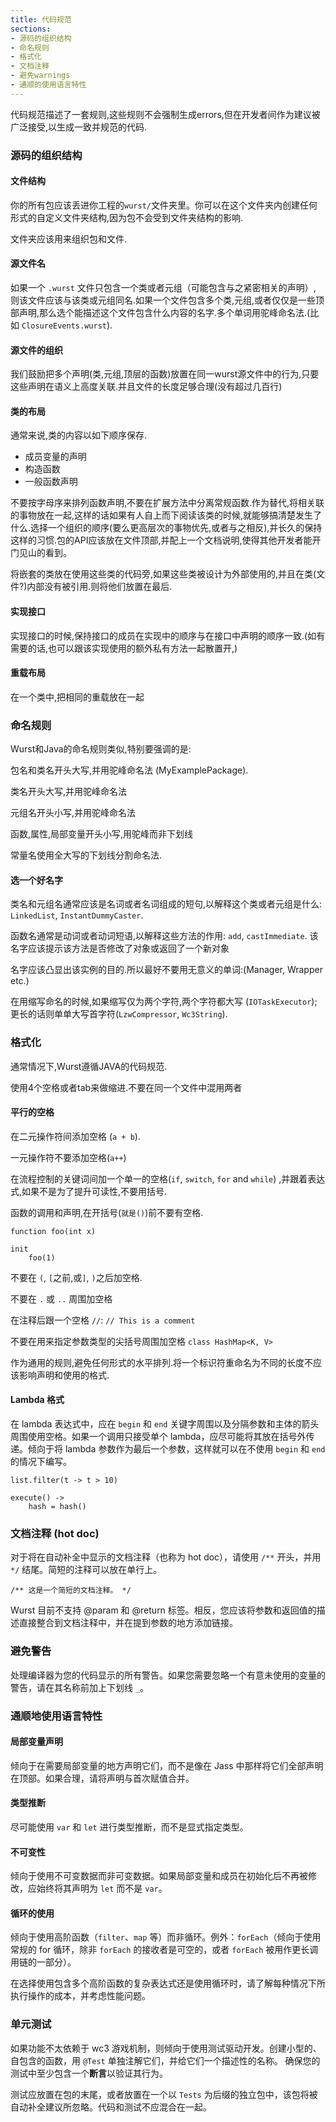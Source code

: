 ```yaml
---
title: 代码规范
sections:
- 源码的组织结构
- 命名规则
- 格式化
- 文档注释
- 避免warnings
- 通顺的使用语言特性
---
```


代码规范描述了一套规则,这些规则不会强制生成errors,但在开发者间作为建议被广泛接受,以生成一致并规范的代码.


### 源码的组织结构

#### 文件结构

你的所有包应该丢进你工程的`wurst/`文件夹里。你可以在这个文件夹内创建任何形式的自定义文件夹结构,因为包不会受到文件夹结构的影响.

文件夹应该用来组织包和文件.

#### 源文件名


如果一个 `.wurst` 文件只包含一个类或者元组（可能包含与之紧密相关的声明）, 则该文件应该与该类或元组同名.如果一个文件包含多个类,元组,或者仅仅是一些顶部声明,那么选个能描述这个文件包含什么内容的名字.多个单词用驼峰命名法.(比如 `ClosureEvents.wurst`).

#### 源文件的组织
我们鼓励把多个声明(类,元组,顶层的函数)放置在同一wurst源文件中的行为,只要这些声明在语义上高度关联.并且文件的长度足够合理(没有超过几百行)

#### 类的布局

通常来说,类的内容以如下顺序保存.
* 成员变量的声明
* 构造函数
* 一般函数声明

不要按字母序来排列函数声明,不要在扩展方法中分离常规函数.作为替代,将相关联的事物放在一起,这样的话如果有人自上而下阅读该类的时候,就能够搞清楚发生了什么.选择一个组织的顺序(要么更高层次的事物优先,或者与之相反),并长久的保持这样的习惯.包的API应该放在文件顶部,并配上一个文档说明,使得其他开发者能开门见山的看到。

将嵌套的类放在使用这些类的代码旁,如果这些类被设计为外部使用的,并且在类(文件?)内部没有被引用.则将他们放置在最后.


#### 实现接口
实现接口的时候,保持接口的成员在实现中的顺序与在接口中声明的顺序一致.(如有需要的话,也可以跟该实现使用的额外私有方法一起散置开,)


#### 重载布局

在一个类中,把相同的重载放在一起


### 命名规则
Wurst和Java的命名规则类似,特别要强调的是:

包名和类名开头大写,并用驼峰命名法
 (MyExamplePackage).

类名开头大写,并用驼峰命名法

元组名开头小写,并用驼峰命名法

函数,属性,局部变量开头小写,用驼峰而非下划线

常量名使用全大写的下划线分割命名法.


#### 选一个好名字

类名和元组名通常应该是名词或者名词组成的短句,以解释这个类或者元组是什么:
`LinkedList`, `InstantDummyCaster`.

函数名通常是动词或者动词短语,以解释这些方法的作用: `add`, `castImmediate`.
该名字应该提示该方法是否修改了对象或返回了一个新对象

名字应该凸显出该实例的目的.所以最好不要用无意义的单词:(Manager, Wrapper etc.)

在用缩写命名的时候,如果缩写仅为两个字符,两个字符都大写 (`IOTaskExecutor`); 更长的话则单单大写首字符(`LzwCompressor`, `Wc3String`).

### 格式化

通常情况下,Wurst遵循JAVA的代码规范.

使用4个空格或者tab来做缩进.不要在同一个文件中混用两者


#### 平行的空格

在二元操作符间添加空格 (`a + b`).

一元操作符不要添加空格(`a++`)

在流程控制的关键词间加一个单一的空格(`if`, `switch`, `for` and `while`) ,并跟着表达式,如果不是为了提升可读性,不要用括号.

函数的调用和声明,在开括号(`就是()`)前不要有空格.

```wurst
function foo(int x)

init
    foo(1)
```

不要在 `(`, `[`之前,或`]`, `)`之后加空格.

不要在 `.` 或 `..` 周围加空格

在注释后跟一个空格 `//`: `// This is a comment`

不要在用来指定参数类型的尖括号周围加空格
`class HashMap<K, V>`

作为通用的规则,避免任何形式的水平排列.将一个标识符重命名为不同的长度不应该影响声明和使用的格式.


#### Lambda 格式

在 lambda 表达式中，应在 `begin` 和 `end` 关键字周围以及分隔参数和主体的箭头周围使用空格。如果一个调用只接受单个 lambda，应尽可能将其放在括号外传递。倾向于将 lambda 参数作为最后一个参数，这样就可以在不使用 `begin` 和 `end` 的情况下编写。

```wurst
list.filter(t -> t > 10)

execute() ->
	hash = hash()
```

### 文档注释 (hot doc)

对于将在自动补全中显示的文档注释（也称为 hot doc），请使用 `/**` 开头，并用 `*/` 结尾。简短的注释可以放在单行上。

`/** 这是一个简短的文档注释。 */`

Wurst 目前不支持 @param 和 @return 标签。相反，您应该将参数和返回值的描述直接整合到文档注释中，并在提到参数的地方添加链接。

### 避免警告

处理编译器为您的代码显示的所有警告。如果您需要忽略一个有意未使用的变量的警告，请在其名称前加上下划线 `_`。

### 通顺地使用语言特性

#### 局部变量声明

倾向于在需要局部变量的地方声明它们，而不是像在 Jass 中那样将它们全部声明在顶部。如果合理，请将声明与首次赋值合并。

#### 类型推断

尽可能使用 `var` 和 `let` 进行类型推断，而不是显式指定类型。

#### 不可变性

倾向于使用不可变数据而非可变数据。如果局部变量和成员在初始化后不再被修改，应始终将其声明为 `let` 而不是 `var`。

#### 循环的使用

倾向于使用高阶函数（`filter`、`map` 等）而非循环。例外：`forEach`（倾向于使用常规的 for 循环，除非 `forEach` 的接收者是可空的，或者 `forEach` 被用作更长调用链的一部分）。

在选择使用包含多个高阶函数的复杂表达式还是使用循环时，请了解每种情况下所执行操作的成本，并考虑性能问题。

### 单元测试

如果功能不太依赖于 wc3 游戏机制，则倾向于使用测试驱动开发。创建小型的、自包含的函数，用 `@Test` 单独注解它们，并给它们一个描述性的名称。
确保您的测试中至少包含一个**断言**以验证其行为。

测试应放置在包的末尾，或者放置在一个以 `Tests` 为后缀的独立包中，该包将被自动补全建议所忽略。代码和测试不应混合在一起。